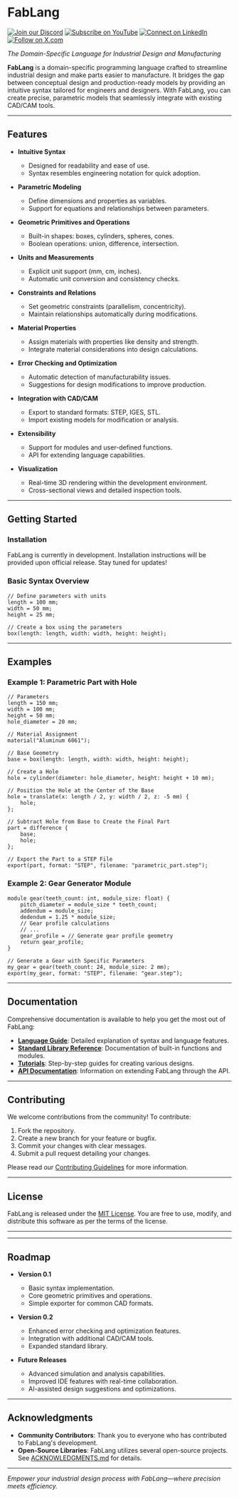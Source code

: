 # FabLang

[![Join our Discord](https://img.shields.io/badge/Discord-Join%20our%20server-5865F2?style=for-the-badge&logo=discord&logoColor=white)](https://discord.gg/agora-999382051935506503) [![Subscribe on YouTube](https://img.shields.io/badge/YouTube-Subscribe-red?style=for-the-badge&logo=youtube&logoColor=white)](https://www.youtube.com/@kyegomez3242) [![Connect on LinkedIn](https://img.shields.io/badge/LinkedIn-Connect-blue?style=for-the-badge&logo=linkedin&logoColor=white)](https://www.linkedin.com/in/kye-g-38759a207/) [![Follow on X.com](https://img.shields.io/badge/X.com-Follow-1DA1F2?style=for-the-badge&logo=x&logoColor=white)](https://x.com/kyegomezb)

*The Domain-Specific Language for Industrial Design and Manufacturing*


**FabLang** is a domain-specific programming language crafted to streamline industrial design and make parts easier to manufacture. It bridges the gap between conceptual design and production-ready models by providing an intuitive syntax tailored for engineers and designers. With FabLang, you can create precise, parametric models that seamlessly integrate with existing CAD/CAM tools.

---

## Features

- **Intuitive Syntax**
  - Designed for readability and ease of use.
  - Syntax resembles engineering notation for quick adoption.

- **Parametric Modeling**
  - Define dimensions and properties as variables.
  - Support for equations and relationships between parameters.

- **Geometric Primitives and Operations**
  - Built-in shapes: boxes, cylinders, spheres, cones.
  - Boolean operations: union, difference, intersection.

- **Units and Measurements**
  - Explicit unit support (mm, cm, inches).
  - Automatic unit conversion and consistency checks.

- **Constraints and Relations**
  - Set geometric constraints (parallelism, concentricity).
  - Maintain relationships automatically during modifications.

- **Material Properties**
  - Assign materials with properties like density and strength.
  - Integrate material considerations into design calculations.

- **Error Checking and Optimization**
  - Automatic detection of manufacturability issues.
  - Suggestions for design modifications to improve production.

- **Integration with CAD/CAM**
  - Export to standard formats: STEP, IGES, STL.
  - Import existing models for modification or analysis.

- **Extensibility**
  - Support for modules and user-defined functions.
  - API for extending language capabilities.

- **Visualization**
  - Real-time 3D rendering within the development environment.
  - Cross-sectional views and detailed inspection tools.

---

## Getting Started

### Installation

FabLang is currently in development. Installation instructions will be provided upon official release. Stay tuned for updates!

### Basic Syntax Overview

```plaintext
// Define parameters with units
length = 100 mm;
width = 50 mm;
height = 25 mm;

// Create a box using the parameters
box(length: length, width: width, height: height);
```

---

## Examples

### Example 1: Parametric Part with Hole

```plaintext
// Parameters
length = 150 mm;
width = 100 mm;
height = 50 mm;
hole_diameter = 20 mm;

// Material Assignment
material("Aluminum 6061");

// Base Geometry
base = box(length: length, width: width, height: height);

// Create a Hole
hole = cylinder(diameter: hole_diameter, height: height + 10 mm);

// Position the Hole at the Center of the Base
hole = translate(x: length / 2, y: width / 2, z: -5 mm) {
    hole;
};

// Subtract Hole from Base to Create the Final Part
part = difference {
    base;
    hole;
};

// Export the Part to a STEP File
export(part, format: "STEP", filename: "parametric_part.step");
```

### Example 2: Gear Generator Module

```plaintext
module gear(teeth_count: int, module_size: float) {
    pitch_diameter = module_size * teeth_count;
    addendum = module_size;
    dedendum = 1.25 * module_size;
    // Gear profile calculations
    // ...
    gear_profile = // Generate gear profile geometry
    return gear_profile;
}

// Generate a Gear with Specific Parameters
my_gear = gear(teeth_count: 24, module_size: 2 mm);
export(my_gear, format: "STEP", filename: "gear.step");
```

---

## Documentation

Comprehensive documentation is available to help you get the most out of FabLang:

- **[Language Guide](docs/language_guide.md)**: Detailed explanation of syntax and language features.
- **[Standard Library Reference](docs/standard_library.md)**: Documentation of built-in functions and modules.
- **[Tutorials](docs/tutorials/)**: Step-by-step guides for creating various designs.
- **[API Documentation](docs/api.md)**: Information on extending FabLang through the API.

---

## Contributing

We welcome contributions from the community! To contribute:

1. Fork the repository.
2. Create a new branch for your feature or bugfix.
3. Commit your changes with clear messages.
4. Submit a pull request detailing your changes.

Please read our [Contributing Guidelines](CONTRIBUTING.md) for more information.

---

## License

FabLang is released under the [MIT License](LICENSE). You are free to use, modify, and distribute this software as per the terms of the license.

---
<!-- 
## Support

For questions, issues, or suggestions:

- **Issue Tracker**: [GitHub Issues](https://github.com/yourusername/fablang/issues)
- **Email**: support@fablang.org
- **Community Forum**: [FabLang Discussions](https://github.com/yourusername/fablang/discussions) -->

---

## Roadmap

- **Version 0.1**
  - Basic syntax implementation.
  - Core geometric primitives and operations.
  - Simple exporter for common CAD formats.

- **Version 0.2**
  - Enhanced error checking and optimization features.
  - Integration with additional CAD/CAM tools.
  - Expanded standard library.

- **Future Releases**
  - Advanced simulation and analysis capabilities.
  - Improved IDE features with real-time collaboration.
  - AI-assisted design suggestions and optimizations.

---

## Acknowledgments

- **Community Contributors**: Thank you to everyone who has contributed to FabLang's development.
- **Open-Source Libraries**: FabLang utilizes several open-source projects. See [ACKNOWLEDGMENTS.md](ACKNOWLEDGMENTS.md) for details.

---

*Empower your industrial design process with FabLang—where precision meets efficiency.*
